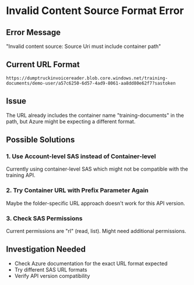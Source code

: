 # Invalid Content Source Format Error

## Error Message
"Invalid content source: Source Uri must include container path"

## Current URL Format
```
https://dumptruckinvoicereader.blob.core.windows.net/training-documents/demo-user/a57c6250-6d57-4ad9-8061-aa8dd80e62f7?sastoken
```

## Issue
The URL already includes the container name "training-documents" in the path, but Azure might be expecting a different format.

## Possible Solutions

### 1. Use Account-level SAS instead of Container-level
Currently using container-level SAS which might not be compatible with the training API.

### 2. Try Container URL with Prefix Parameter Again
Maybe the folder-specific URL approach doesn't work for this API version.

### 3. Check SAS Permissions
Current permissions are "rl" (read, list). Might need additional permissions.

## Investigation Needed
- Check Azure documentation for the exact URL format expected
- Try different SAS URL formats
- Verify API version compatibility